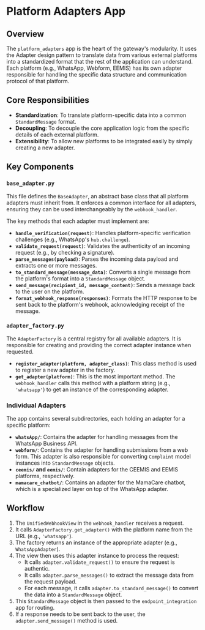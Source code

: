 # Platform Adapters App

## Overview

The `platform_adapters` app is the heart of the gateway's modularity. It uses the Adapter design pattern to translate data from various external platforms into a standardized format that the rest of the application can understand. Each platform (e.g., WhatsApp, Webform, EEMIS) has its own adapter responsible for handling the specific data structure and communication protocol of that platform.

## Core Responsibilities

-   **Standardization**: To translate platform-specific data into a common `StandardMessage` format.
-   **Decoupling**: To decouple the core application logic from the specific details of each external platform.
-   **Extensibility**: To allow new platforms to be integrated easily by simply creating a new adapter.

## Key Components

### `base_adapter.py`

This file defines the `BaseAdapter`, an abstract base class that all platform adapters must inherit from. It enforces a common interface for all adapters, ensuring they can be used interchangeably by the `webhook_handler`.

The key methods that each adapter must implement are:

-   **`handle_verification(request)`**: Handles platform-specific verification challenges (e.g., WhatsApp's `hub.challenge`).
-   **`validate_request(request)`**: Validates the authenticity of an incoming request (e.g., by checking a signature).
-   **`parse_messages(payload)`**: Parses the incoming data payload and extracts one or more messages.
-   **`to_standard_message(message_data)`**: Converts a single message from the platform's format into a `StandardMessage` object.
-   **`send_message(recipient_id, message_content)`**: Sends a message back to the user on the platform.
-   **`format_webhook_response(responses)`**: Formats the HTTP response to be sent back to the platform's webhook, acknowledging receipt of the message.

### `adapter_factory.py`

The `AdapterFactory` is a central registry for all available adapters. It is responsible for creating and providing the correct adapter instance when requested.

-   **`register_adapter(platform, adapter_class)`**: This class method is used to register a new adapter in the factory.
-   **`get_adapter(platform)`**: This is the most important method. The `webhook_handler` calls this method with a platform string (e.g., `'whatsapp'`) to get an instance of the corresponding adapter.

### Individual Adapters

The app contains several subdirectories, each holding an adapter for a specific platform:

-   **`whatsApp/`**: Contains the adapter for handling messages from the WhatsApp Business API.
-   **`webform/`**: Contains the adapter for handling submissions from a web form. This adapter is also responsible for converting `Complaint` model instances into `StandardMessage` objects.
-   **`ceemis/` and `eemis/`**: Contain adapters for the CEEMIS and EEMIS platforms, respectively.
-   **`mamacare_chatbot/`**: Contains an adapter for the MamaCare chatbot, which is a specialized layer on top of the WhatsApp adapter.

## Workflow

1.  The `UnifiedWebhookView` in the `webhook_handler` receives a request.
2.  It calls `AdapterFactory.get_adapter()` with the platform name from the URL (e.g., `'whatsapp'`).
3.  The factory returns an instance of the appropriate adapter (e.g., `WhatsAppAdapter`).
4.  The view then uses this adapter instance to process the request:
    -   It calls `adapter.validate_request()` to ensure the request is authentic.
    -   It calls `adapter.parse_messages()` to extract the message data from the request payload.
    -   For each message, it calls `adapter.to_standard_message()` to convert the data into a `StandardMessage` object.
5.  This `StandardMessage` object is then passed to the `endpoint_integration` app for routing.
6.  If a response needs to be sent back to the user, the `adapter.send_message()` method is used.
